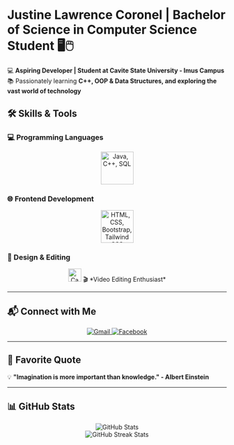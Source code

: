 # Justine Lawrence Coronel | Bachelor of Science in Computer Science Student 🖥🖱

💻 **Aspiring Developer | Student at Cavite State University - Imus Campus**  
📚 Passionately learning **C++, OOP & Data Structures, and exploring the vast world of technology**

## 🛠️ Skills & Tools

### **💻 Programming Languages**
<p align="center">
  <img src="https://skillicons.dev/icons?i=java,cpp,postgres" height="75" alt="Java, C++, SQL" />
</p>

### **🌐 Frontend Development**
<p align="center">
  <img src="https://skillicons.dev/icons?i=html,css,bootstrap,tailwind" height="75" alt="HTML, CSS, Bootstrap, Tailwind CSS" />
</p>

### **🎨 Design & Editing**
<p align="center">
  <img src="https://img.shields.io/badge/Canva-00C4CC?style=for-the-badge&logo=canva&logoColor=white" height="30" alt="Canva" />
  🎬 *Video Editing Enthusiast*
</p>

---

## 📬 Connect with Me
<p align="center">
  <a href="mailto:justinecoronel001@gmail.com">
    <img src="https://img.shields.io/badge/Gmail-D14836?style=for-the-badge&logo=gmail&logoColor=white" alt="Gmail" />
  </a>
  <a href="https://facebook.com/znn666" target="_blank">
    <img src="https://img.shields.io/badge/Facebook-1877F2?style=for-the-badge&logo=facebook&logoColor=white" alt="Facebook" />
  </a>
</p>

---

## 🎯 Favorite Quote
💡 **"Imagination is more important than knowledge." - Albert Einstein**

---

## **📊 GitHub Stats**
<p align="center">
  <img src="https://github-readme-stats.vercel.app/api?username=zenn0001&show_icons=true&theme=tokyonight" alt="GitHub Stats" />
  <br>
  <img src="https://streak-stats.demolab.com?user=zenn0001&theme=radical&hide_border=true" alt="GitHub Streak Stats" />
</p>
